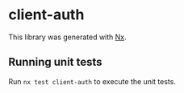 # client-auth

This library was generated with [Nx](https://nx.dev).


## Running unit tests

Run `nx test client-auth` to execute the unit tests.

